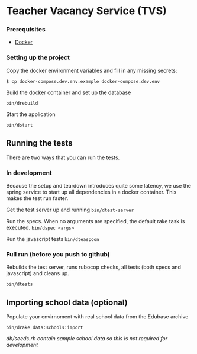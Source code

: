 # Teacher Vacancy Service (TVS)

### Prerequisites
 - [Docker](https://docs.docker.com/docker-for-mac)


### Setting up the project

Copy the docker environment variables and fill in any missing secrets:

```
$ cp docker-compose.dev.env.example docker-compose.dev.env
```

Build the docker container and set up the database

`bin/drebuild`


Start the application

`bin/dstart`

## Running the tests

There are two ways that you can run the tests.

### In development

Because the setup and teardown introduces quite some latency, we use the spring service to start up all dependencies in a docker container. This makes the test run faster.

Get the test server up and running
`bin/dtest-server`

Run the specs. When no arguments are specified, the default rake task is executed.
`bin/dspec <args>`

Run the javascript tests
`bin/dteaspoon`

### Full run (before you push to github)

Rebuilds the test server, runs rubocop checks, all tests (both specs and javascript) and cleans up.

`bin/dtests`


## Importing school data (optional)

Populate your envirnoment with real school data from the Edubase archive

`bin/drake data:schools:import`

_db/seeds.rb contain sample school data so this is not required for development_
